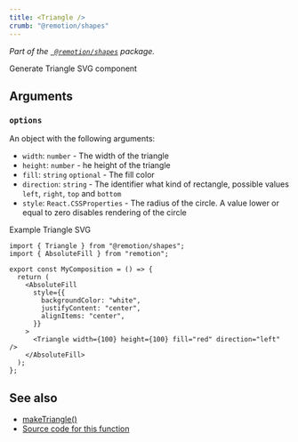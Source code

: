 ```yaml
---
title: <Triangle />
crumb: "@remotion/shapes"
---
```


_Part of the [` @remotion/shapes`](/docs/shapes) package._

Generate Triangle SVG component

## Arguments

### `options`

An object with the following arguments:

- `width`: `number` - The width of the triangle
- `height`: `number` - he height of the triangle
- `fill`: `string` `optional` - The fill color
- `direction`: `string` - The identifier what kind of rectangle, possible values `left`, `right`, `top` and `bottom`
- `style`: `React.CSSProperties` - The radius of the circle. A value lower or equal to zero disables rendering of the circle

Example Triangle SVG

```tsx twoslash
import { Triangle } from "@remotion/shapes";
import { AbsoluteFill } from "remotion";

export const MyComposition = () => {
  return (
    <AbsoluteFill
      style={{
        backgroundColor: "white",
        justifyContent: "center",
        alignItems: "center",
      }}
    >
      <Triangle width={100} height={100} fill="red" direction="left" />
    </AbsoluteFill>
  );
};
```

## See also

- [makeTriangle()](/docs/shapes/make-triangle)
- [Source code for this function](https://github.com/remotion-dev/remotion/blob/main/packages/shapes/src/triangle.tsx)
